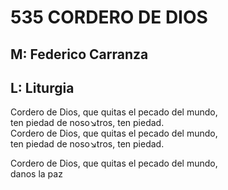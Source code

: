 # 535 CORDERO DE DIOS

## M: Federico Carranza
## L: Liturgia

Cordero de Dios, que quitas el pecado del mundo,  
ten piedad de noso↘tros, ten piedad.  
Cordero de Dios, que quitas el pecado del mundo,  
ten piedad de noso↘tros, ten piedad.  

Cordero de Dios, que quitas el pecado del mundo,  
danos la paz  

